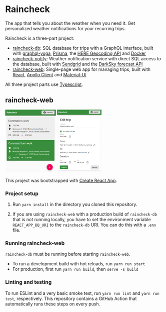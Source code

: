 # Raincheck

The app that tells you about the weather when you need it.
Get personalized weather notifications for your recurring trips.

Raincheck is a three-part project:

* [raincheck-db](https://github.com/flocodes/raincheck-db): SQL database for trips with a GraphQL interface, built with [graphql-yoga](https://github.com/prisma-labs/graphql-yoga), [Prisma](https://www.prisma.io/), the [HERE Geocoding API](https://developer.here.com/products/geocoding-and-search) and [Docker](https://www.docker.com/)
* [raincheck-notify](https://github.com/flocodes/raincheck-notify): Weather notification service with direct SQL access to the database, built with [Sendgrid](https://sendgrid.com/) and the [DarkSky forecast API](https://darksky.net/dev/docs)
* [raincheck-web](https://github.com/flocodes/raincheck-web): Single-page web app for managing trips, built with [React](https://reactjs.org/), [Apollo Client](https://www.apollographql.com/docs/react/) and [Material-UI](https://material-ui.com/)

All three project parts use [Typescript](https://www.typescriptlang.org/).

## raincheck-web

<p float="left">
  <a href="/screenshots/trips.png"><img src="./screenshots/trips.png" height="200"/></a>
  <a href="/screenshots/edit.png"><img src="./screenshots/edit.png" height="200"/> </a>
</p>

This project was bootstrapped with [Create React App](https://github.com/facebook/create-react-app).

### Project setup

1. Run `yarn install` in the directory you cloned this repository.

2. If you are using `raincheck-web` with a production build of `raincheck-db` that is not running locally, you have to set the environment variable `REACT_APP_DB_URI` to the `raincheck-db` URI.
You can do this with a `.env` file.

### Running raincheck-web

`raincheck-db` must be running before starting `raincheck-web`.

* To run a development build with hot reloads, run `yarn run start`
* For production, first run `yarn run build`, then `serve -s build`

### Linting and testing

To run ESLint and a very basic smoke test, run `yarn run lint` and `yarn run test`, respectively.
This repository contains a GitHub Action that automatically runs these steps on every push.
